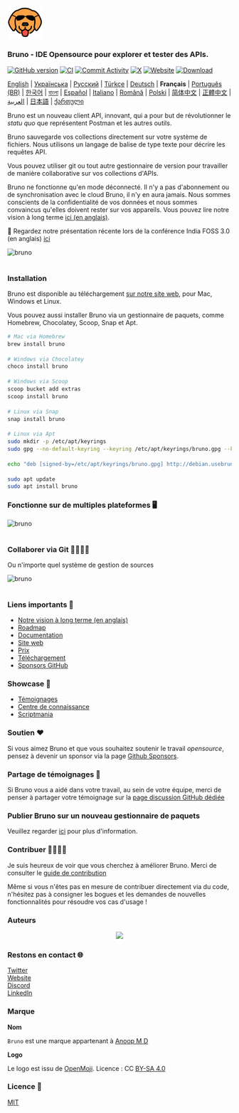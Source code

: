 <br />
<img src="../../assets/images/logo-shades-transparent.png" width="80"/>

### Bruno - IDE Opensource pour explorer et tester des APIs.

[![GitHub version](https://badge.fury.io/gh/usebruno%2Fbruno.svg)](https://badge.fury.io/gh/usebruno%bruno)
[![CI](https://github.com/usebruno/bruno/actions/workflows/tests.yml/badge.svg?branch=main)](https://github.com/usebruno/bruno/actions/workflows/tests.yml)
[![Commit Activity](https://img.shields.io/github/commit-activity/m/usebruno/bruno)](https://github.com/usebruno/bruno/pulse)
[![X](https://img.shields.io/twitter/follow/use_bruno?style=social&logo=x)](https://twitter.com/use_bruno)
[![Website](https://img.shields.io/badge/Website-Visit-blue)](https://www.usebruno.com)
[![Download](https://img.shields.io/badge/Download-Latest-brightgreen)](https://www.usebruno.com/downloads)

[English](../../readme.md)
| [Українська](./readme_ua.md)
| [Русский](./readme_ru.md)
| [Türkçe](./readme_tr.md)
| [Deutsch](./readme_de.md)
| **Français**
| [Português (BR)](./readme_pt_br.md)
| [한국어](./readme_kr.md)
| [বাংলা](./readme_bn.md)
| [Español](./readme_es.md)
| [Italiano](./readme_it.md)
| [Română](./readme_ro.md)
| [Polski](./readme_pl.md)
| [简体中文](./readme_cn.md)
| [正體中文](./readme_zhtw.md)
| [العربية](./readme_ar.md)
| [日本語](./readme_ja.md)
| [ქართული](./readme_ka.md)

Bruno est un nouveau client API, innovant, qui a pour but de révolutionner le _statu quo_ que représentent Postman et les autres outils.

Bruno sauvegarde vos collections directement sur votre système de fichiers. Nous utilisons un langage de balise de type texte pour décrire les requêtes API.

Vous pouvez utiliser git ou tout autre gestionnaire de version pour travailler de manière collaborative sur vos collections d'APIs.

Bruno ne fonctionne qu'en mode déconnecté. Il n'y a pas d'abonnement ou de synchronisation avec le cloud Bruno, il n'y en aura jamais. Nous sommes conscients de la confidentialité de vos données et nous sommes convaincus qu'elles doivent rester sur vos appareils. Vous pouvez lire notre vision à long terme [ici (en anglais)](https://github.com/usebruno/bruno/discussions/269).

📢 Regardez notre présentation récente lors de la conférence India FOSS 3.0 (en anglais) [ici](https://www.youtube.com/watch?v=7bSMFpbcPiY)

![bruno](/assets/images/landing-2.png) <br /><br />

### Installation

Bruno est disponible au téléchargement [sur notre site web](https://www.usebruno.com/downloads), pour Mac, Windows et Linux.

Vous pouvez aussi installer Bruno via un gestionnaire de paquets, comme Homebrew, Chocolatey, Scoop, Snap et Apt.

```sh
# Mac via Homebrew
brew install bruno

# Windows via Chocolatey
choco install bruno

# Windows via Scoop
scoop bucket add extras
scoop install bruno

# Linux via Snap
snap install bruno

# Linux via Apt
sudo mkdir -p /etc/apt/keyrings
sudo gpg --no-default-keyring --keyring /etc/apt/keyrings/bruno.gpg --keyserver keyserver.ubuntu.com --recv-keys 9FA6017ECABE0266

echo "deb [signed-by=/etc/apt/keyrings/bruno.gpg] http://debian.usebruno.com/ bruno stable" | sudo tee /etc/apt/sources.list.d/bruno.list

sudo apt update
sudo apt install bruno
```

### Fonctionne sur de multiples plateformes 🖥️

![bruno](/assets/images/run-anywhere.png) <br /><br />

### Collaborer via Git 👩‍💻🧑‍💻

Ou n'importe quel système de gestion de sources

![bruno](/assets/images/version-control.png) <br /><br />

### Liens importants 📌

- [Notre vision à long terme (en anglais)](https://github.com/usebruno/bruno/discussions/269)
- [Roadmap](https://github.com/usebruno/bruno/discussions/384)
- [Documentation](https://docs.usebruno.com)
- [Site web](https://www.usebruno.com)
- [Prix](https://www.usebruno.com/pricing)
- [Téléchargement](https://www.usebruno.com/downloads)
- [Sponsors GitHub](https://github.com/sponsors/helloanoop)

### Showcase 🎥

- [Témoignages](https://github.com/usebruno/bruno/discussions/343)
- [Centre de connaissance](https://github.com/usebruno/bruno/discussions/386)
- [Scriptmania](https://github.com/usebruno/bruno/discussions/385)

### Soutien ❤️

Si vous aimez Bruno et que vous souhaitez soutenir le travail _opensource_, pensez à devenir un sponsor via la page [Github Sponsors](https://github.com/sponsors/helloanoop).

### Partage de témoignages 📣

Si Bruno vous a aidé dans votre travail, au sein de votre équipe, merci de penser à partager votre témoignage sur la [page discussion GitHub dédiée](https://github.com/usebruno/bruno/discussions/343)

### Publier Bruno sur un nouveau gestionnaire de paquets

Veuillez regarder [ici](../publishing/publishing_fr.md) pour plus d'information.

### Contribuer 👩‍💻🧑‍💻

Je suis heureux de voir que vous cherchez à améliorer Bruno. Merci de consulter le [guide de contribution](../contributing/contributing_fr.md)

Même si vous n'êtes pas en mesure de contribuer directement via du code, n'hésitez pas à consigner les bogues et les demandes de nouvelles fonctionnalités pour résoudre vos cas d'usage !

### Auteurs

<div align="center">
    <a href="https://github.com/usebruno/bruno/graphs/contributors">
        <img src="https://contrib.rocks/image?repo=usebruno/bruno" />
    </a>
</div>

### Restons en contact 🌐

[Twitter](https://twitter.com/use_bruno) <br />
[Website](https://www.usebruno.com) <br />
[Discord](https://discord.com/invite/KgcZUncpjq) <br />
[LinkedIn](https://www.linkedin.com/company/usebruno)

### Marque

**Nom**

`Bruno` est une marque appartenant à [Anoop M D](https://www.helloanoop.com/)

**Logo**

Le logo est issu de [OpenMoji](https://openmoji.org/library/emoji-1F436/).
Licence : CC [BY-SA 4.0](https://creativecommons.org/licenses/by-sa/4.0/)

### Licence 📄

[MIT](../../license.md)
